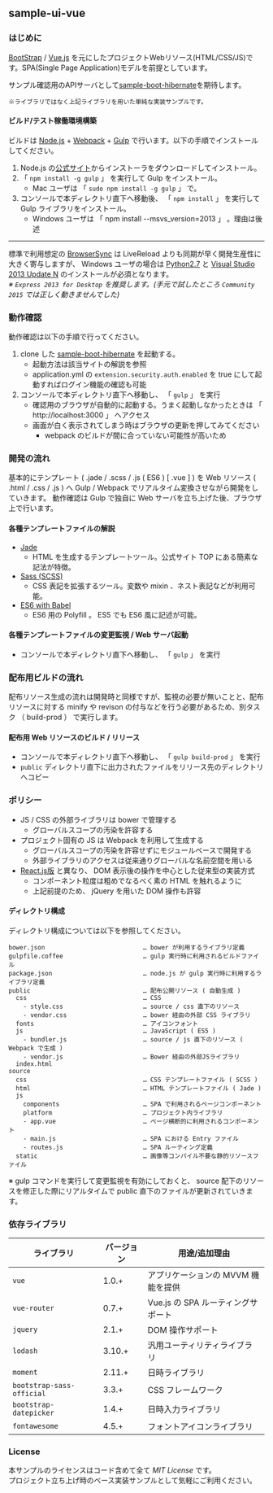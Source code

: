 sample-ui-vue
---

### はじめに

[BootStrap](http://getbootstrap.com/) / [Vue.js](http://jp.vuejs.org/) を元にしたプロジェクトWebリソース(HTML/CSS/JS)です。SPA(Single Page Application)モデルを前提としています。  

サンプル確認用のAPIサーバとして[sample-boot-hibernate](https://github.com/jkazama/sample-boot-hibernate)を期待します。

`※ライブラリではなく上記ライブラリを用いた単純な実装サンプルです。`

#### ビルド/テスト稼働環境構築

ビルドは [Node.js](http://nodejs.jp/) + [Webpack](https://webpack.github.io/) + [Gulp](http://gulpjs.com/) で行います。以下の手順でインストールしてください。

1. Node.js の[公式サイト](http://nodejs.jp/)からインストーラをダウンロードしてインストール。
1. 「 `npm install -g gulp` 」 を実行して Gulp をインストール。
    - Mac ユーザは 「 `sudo npm install -g gulp` 」 で。
1. コンソールで本ディレクトリ直下へ移動後、 「 `npm install` 」 を実行して Gulp ライブラリをインストール。
    - Windows ユーザは 「 npm install --msvs_version=2013 」 。理由は後述

---

標準で利用想定の [BrowserSync](http://www.browsersync.io/) は LiveReload よりも同期が早く開発生産性に大きく寄与しますが、 Windows ユーザの場合は [Python2.7](https://www.python.org/) と [Visual Studio 2013 Update N](https://www.visualstudio.com/downloads/download-visual-studio-vs) のインストールが必須となります。  
*※ `Express 2013 for Desktop` を推奨します。(手元で試したところ `Community 2015` では正しく動きませんでした)*

### 動作確認

動作確認は以下の手順で行ってください。

1. clone した [sample-boot-hibernate](https://github.com/jkazama/sample-boot-hibernate) を起動する。
    - 起動方法は該当サイトの解説を参照
    - application.yml の `extension.security.auth.enabled` を true にして起動すればログイン機能の確認も可能
1. コンソールで本ディレクトリ直下へ移動し、 「 `gulp` 」 を実行
    - 確認用のブラウザが自動的に起動する。うまく起動しなかったときは 「 http://localhost:3000 」 へアクセス
    - 画面が白く表示されてしまう時はブラウザの更新を押してみてください
        - webpack のビルドが間に合っていない可能性が高いため

### 開発の流れ

基本的にテンプレート ( .jade / .scss / .js ( ES6 ) [ .vue ] ) を Web リソース ( .html / .css / .js ) へ Gulp / Webpack でリアルタイム変換させながら開発をしていきます。
動作確認は Gulp で独自に Web サーバを立ち上げた後、ブラウザ上で行います。  

#### 各種テンプレートファイルの解説

- [Jade](http://jade-lang.com/)
    - HTML を生成するテンプレートツール。公式サイト TOP にある簡素な記法が特徴。
- [Sass (SCSS)](http://sass-lang.com/)
    - CSS 表記を拡張するツール。変数や mixin 、ネスト表記などが利用可能。
- [ES6 with Babel](https://babeljs.io/)
    - ES6 用の Polyfill 。 ES5 でも ES6 風に記述が可能。

#### 各種テンプレートファイルの変更監視 / Web サーバ起動

+ コンソールで本ディレクトリ直下へ移動し、 「 `gulp` 」 を実行

### 配布用ビルドの流れ

配布リソース生成の流れは開発時と同様ですが、監視の必要が無いことと、配布リソースに対する minify や revison の付与などを行う必要があるため、別タスク （ build-prod ） で実行します。

#### 配布用 Web リソースのビルド / リリース

+ コンソールで本ディレクトリ直下へ移動し、 「 `gulp build-prod` 」 を実行
+ `public` ディレクトリ直下に出力されたファイルをリリース先のディレクトリへコピー

### ポリシー

- JS / CSS の外部ライブラリは bower で管理する
    - グローバルスコープの汚染を許容する
- プロジェクト固有の JS は Webpack を利用して生成する
    - グローバルスコープの汚染を許容せずにモジュールベースで開発する
    - 外部ライブラリのアクセスは従来通りグローバルな名前空間を用いる
- [React.js版](https://github.com/jkazama/sample-ui-react) と異なり、 DOM 表示後の操作を中心とした従来型の実装方式
    - コンポーネント粒度は粗めでなるべく素の HTML を触れるように
    - 上記前提のため、 jQuery を用いた DOM 操作も許容

#### ディレクトリ構成

ディレクトリ構成については以下を参照してください。

```
bower.json                           … bower が利用するライブラリ定義
gulpfile.coffee                      … gulp 実行時に利用されるビルドファイル
package.json                         … node.js が gulp 実行時に利用するライブラリ定義
public                               … 配布公開リソース ( 自動生成 )
  css                                … CSS
    - style.css                      … source / css 直下のリソース
    - vendor.css                     … bower 経由の外部 CSS ライブラリ
  fonts                              … アイコンフォント
  js                                 … JavaScript ( ES5 )
    - bundler.js                     … source / js 直下のリソース ( Webpack で生成 )
    - vendor.js                      … Bower 経由の外部JSライブラリ
  index.html
source
  css                                … CSS テンプレートファイル ( SCSS )
  html                               … HTML テンプレートファイル ( Jade )
  js
    components                       … SPA で利用されるページコンポーネント
    platform                         … プロジェクト内ライブラリ
    - app.vue                        … ページ横断的に利用されるコンポーネント
    - main.js                        … SPA における Entry ファイル
    - routes.js                      … SPA ルーティング定義
  static                             … 画像等コンパイル不要な静的リソースファイル
```

※ gulp コマンドを実行して変更監視を有効にしておくと、 source 配下のリソースを修正した際にリアルタイムで public 直下のファイルが更新されていきます。

### 依存ライブラリ

| ライブラリ                    | バージョン   | 用途/追加理由 |
| ------------------------- | -------- | ------------- |
| `vue`                     | 1.0.+    | アプリケーションの MVVM 機能を提供 |
| `vue-router`              | 0.7.+    | Vue.js の SPA ルーティングサポート |
| `jquery`                  | 2.1.+    | DOM 操作サポート |
| `lodash`                  | 3.10.+   | 汎用ユーティリティライブラリ |
| `moment`                  | 2.11.+   | 日時ライブラリ |
| `bootstrap-sass-official` | 3.3.+    | CSS フレームワーク |
| `bootstrap-datepicker`    | 1.4.+    | 日時入力ライブラリ |
| `fontawesome`             | 4.5.+    | フォントアイコンライブラリ |

### License

本サンプルのライセンスはコード含めて全て *MIT License* です。  
プロジェクト立ち上げ時のベース実装サンプルとして気軽にご利用ください。
